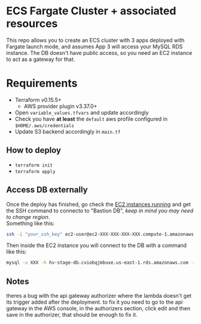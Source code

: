 # ECS Fargate Cluster + associated resources
This repo allows you to create an ECS cluster with 3 apps deployed with Fargate launch mode, and assumes App 3 will access your MySQL RDS instance. The DB doesn't have public access, so you need an EC2 instance to act as a gateway for that.

# Requirements
- Terraform v0.15.5+
    - AWS provider plugin v3.37.0+
- Open `variable_values.tfvars` and update accordingly
- Check you have **at least** the `default` aws profile configured in `$HOME/.aws/credentials`
- Update S3 backend accordingly in `main.tf`


## How to deploy
- `terraform init`   
- `terraform apply`

## Access DB externally
Once the deploy has finished, go check the [EC2 instances running](https://console.aws.amazon.com/ec2/v2/home?region=us-east-1#Instances:instanceState=running) and get the SSH command to connecto to "Bastion DB", _keep in mind you may need to change region_.   
Something like this:
```sh
ssh -i "your_ssh_key" ec2-user@ec2-XXX-XXX-XXX-XXX.compute-1.amazonaws.com
```

Then inside the EC2 instance you will connect to the DB with a command like this:
```sh
mysql -u XXX -h hv-stage-db.cviobqjmbuxe.us-east-1.rds.amazonaws.com --port XXXX -p
```

## Notes
theres a bug with the api gateway authorizer where the lambda doesn't get its trigger added after the deployment.
to fix it you need to go to the api gateway in the AWS console, in the authorizers section, click edit and then save in the authorizer, that should be enough to fix it.

